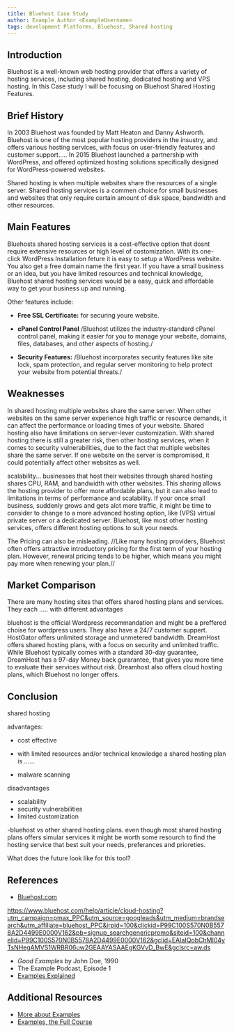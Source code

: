 ```yaml
---
title: Bluehost Case Study
author: Example Author <ExampleUsername>
tags: development Platforms, Bluehost, Shared hosting 
---
```


## Introduction

Bluehost is a well-known web hosting provider that offers a variety of hosting services, including shared hosting, dedicated hosting and VPS hosting. In this Case study I will be focusing on Bluehost Shared Hosting Features. 

## Brief History

In 2003 Bluehost was founded by Matt Heaton and Danny Ashworth. Bluehost is one of the most popular hosting providers in the insustry, and offers various hosting services, with focus on user-friendly features and customer support..... In 2015 Bluehost launched a partnership with WordPress, and offered optimized hosting solutions specifically designed for WordPress-powered websites.

Shared hosting is when multiple websites share the resources of a single server. Shared hosting services is a commen choice for small businesses and websites that only require certain amount of disk space, bandwidth and other resources. 


## Main Features

Bluehosts shared hosting services is a cost-effective option that dosnt require extensive resources or high level of costomization. With its one-click WordPress Installation feture it is easy to setup a WordPress website. You also get a free domain name the first year. If you have a small business or an idea, but you have limited resources and technical knowledge, Bluehost shared hosting services would be a easy, quick and affordable way to get your business up and running.

Other features include: 
- **Free SSL Certificate:** for securing youre website. 

- **cPanel Control Panel** /Bluehost utilizes the industry-standard cPanel control panel, making it easier for you to manage your website, domains, files, databases, and other aspects of hosting./
- **Security Features:**  /Bluehost incorporates security features like site lock, spam protection, and regular server monitoring to help protect your website from potential threats./

## Weaknesses

In shared hosting multiple websites share the same server. When other websites on the same server experience high traffic or resource demands, it can affect the performance or loading times of your website. Shared hosting also have limitations on server-lever customization. With shared hosting there is still a greater risk, then other hosting services, when it comes to security vulnerabilities, due to the fact that multiple websites share the same server. If one website on the server is compromised, it could potentially affect other websites as well.

scalability...
businesses that host their websites through shared hosting shares CPU, RAM, and bandwidth with other websites.
This sharing allows the hosting provider to offer more affordable plans, but it can also lead to limitations in terms of performance and scalability.
If your once small business, suddenly grows and gets alot more traffic, it might be time to consider to change to a more advanced hosting option, like (VPS) virtual private server or a dedicated server. Bluehost, like most other hosting services, offers different hosting options to suit your needs.  

The Pricing can also be misleading. //Like many hosting providers, Bluehost often offers attractive introductory pricing for the first term of your hosting plan. However, renewal pricing tends to be higher, which means you might pay more when renewing your plan.//

## Market Comparison

There are many hosting sites that offers shared hosting plans and services. They each ..... with different advantages

bluehost is the official Wordpress recommandation and might be a preffered choise for wordpress users. They also have a 24/7 customer suppert. HostGator offers unlimited storage and unmetered bandwidth. DreamHost offers shared hosting plans, with a focus on security and unlimited traffic. While Bluehost typically comes with a standard 30-day guarantee, DreamHost has a 97-day Money back gurarantee, that gives you more time to evaluate their services without risk. Dreamhost also offers cloud hosting plans, which Bluehost no longer offers.

## Conclusion

shared hosting 

advantages: 
- cost effective 
-  with limited resources and/or technical knowledge a shared hosting plan is ......

- malware scanning

disadvantages
- scalability 
- security vulnerabilities
- limited customization

-bluehost vs other shared hosting plans. 
even though most shared hosting plans offers simular services it might be worth some resourch to find the hosting service that best suit your needs, preferances and prioreties.

What does the future look like for this tool?

## References

- [Bluehost.com](https://www.bluehost.com)

https://www.bluehost.com/help/article/cloud-hosting?utm_campaign=pmax_PPC&utm_source=googleads&utm_medium=brandsearch&utm_affiliate=bluehost_PPC&irpid=100&clickid=P99C100S570N0B5578A2D4499E0000V162&pb=signup_searchgenericpromo&siteid=100&channelid=P99C100S570N0B5578A2D4499E0000V162&gclid=EAIaIQobChMI04yTsNHegAMVS1WRBR06uw2GEAAYASAAEgKGVvD_BwE&gclsrc=aw.ds

- *Good Examples* by John Doe, 1990
- The Example Podcast, Episode 1
- [Examples Explained](https://youtu.be/dQw4w9WgXcQ)

## Additional Resources

- [More about Examples](https://example.com)
- [Examples, the Full Course](https://youtu.be/dQw4w9WgXcQ)
